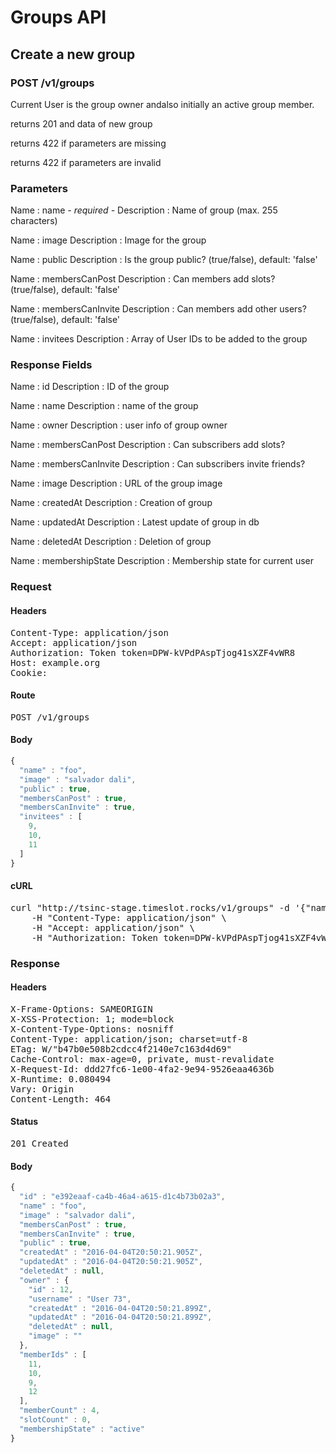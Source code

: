 # Groups API

## Create a new group

### POST /v1/groups

Current User is the group owner andalso initially an active group member.

returns 201 and data of new group

returns 422 if parameters are missing

returns 422 if parameters are invalid

### Parameters

Name : name *- required -*
Description : Name of group (max. 255 characters)

Name : image
Description : Image for the group

Name : public
Description : Is the group public? (true/false), default: &#39;false&#39;

Name : membersCanPost
Description : Can members add slots? (true/false), default: &#39;false&#39;

Name : membersCanInvite
Description : Can members add other users? (true/false), default: &#39;false&#39;

Name : invitees
Description : Array of User IDs to be added to the group


### Response Fields

Name : id
Description : ID of the group

Name : name
Description : name of the group

Name : owner
Description : user info of group owner

Name : membersCanPost
Description : Can subscribers add slots?

Name : membersCanInvite
Description : Can subscribers invite friends?

Name : image
Description : URL of the group image

Name : createdAt
Description : Creation of group

Name : updatedAt
Description : Latest update of group in db

Name : deletedAt
Description : Deletion of group

Name : membershipState
Description : Membership state for current user

### Request

#### Headers

<pre>Content-Type: application/json
Accept: application/json
Authorization: Token token=DPW-kVPdPAspTjog41sXZF4vWR8
Host: example.org
Cookie: </pre>

#### Route

<pre>POST /v1/groups</pre>

#### Body
```javascript
{
  "name" : "foo",
  "image" : "salvador dali",
  "public" : true,
  "membersCanPost" : true,
  "membersCanInvite" : true,
  "invitees" : [
    9,
    10,
    11
  ]
}
```


#### cURL

<pre class="request">curl &quot;http://tsinc-stage.timeslot.rocks/v1/groups&quot; -d &#39;{&quot;name&quot;:&quot;foo&quot;,&quot;image&quot;:&quot;salvador dali&quot;,&quot;public&quot;:true,&quot;membersCanPost&quot;:true,&quot;membersCanInvite&quot;:true,&quot;invitees&quot;:[9,10,11]}&#39; -X POST \
	-H &quot;Content-Type: application/json&quot; \
	-H &quot;Accept: application/json&quot; \
	-H &quot;Authorization: Token token=DPW-kVPdPAspTjog41sXZF4vWR8&quot;</pre>

### Response

#### Headers

<pre>X-Frame-Options: SAMEORIGIN
X-XSS-Protection: 1; mode=block
X-Content-Type-Options: nosniff
Content-Type: application/json; charset=utf-8
ETag: W/&quot;b47b0e508b2cdcc4f2140e7c163d4d69&quot;
Cache-Control: max-age=0, private, must-revalidate
X-Request-Id: ddd27fc6-1e00-4fa2-9e94-9526eaa4636b
X-Runtime: 0.080494
Vary: Origin
Content-Length: 464</pre>

#### Status

<pre>201 Created</pre>

#### Body

```javascript
{
  "id" : "e392eaaf-ca4b-46a4-a615-d1c4b73b02a3",
  "name" : "foo",
  "image" : "salvador dali",
  "membersCanPost" : true,
  "membersCanInvite" : true,
  "public" : true,
  "createdAt" : "2016-04-04T20:50:21.905Z",
  "updatedAt" : "2016-04-04T20:50:21.905Z",
  "deletedAt" : null,
  "owner" : {
    "id" : 12,
    "username" : "User 73",
    "createdAt" : "2016-04-04T20:50:21.899Z",
    "updatedAt" : "2016-04-04T20:50:21.899Z",
    "deletedAt" : null,
    "image" : ""
  },
  "memberIds" : [
    11,
    10,
    9,
    12
  ],
  "memberCount" : 4,
  "slotCount" : 0,
  "membershipState" : "active"
}
```
